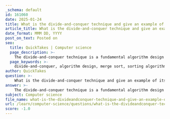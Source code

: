 ```yaml
---
_schema: default
id: 161060
date: 2025-01-24
title: What is the divide-and-conquer technique and give an example of its application.
article_title: What is the divide-and-conquer technique and give an example of its application.
date_format: MMM DD, YYYY
post_on_text: Posted on
seo:
  title: QuickTakes | Computer science
  page_description: >-
    The divide-and-conquer technique is a fundamental algorithm design paradigm used to solve complex problems by breaking them down into smaller subproblems. An example of this technique is the Merge Sort algorithm, which efficiently sorts an array using the divide-and-conquer approach.
  page_keywords: >-
    divide-and-conquer, algorithm design, merge sort, sorting algorithm, recursion, efficiency, performance improvement, complexity analysis, computer science, programming
author: QuickTakes
question: >-
    What is the divide-and-conquer technique and give an example of its application.
answer: >-
    The divide-and-conquer technique is a fundamental algorithm design paradigm that involves three main steps:\n\n1. **Divide**: Break the problem into smaller subproblems that are similar to the original problem but smaller in size.\n2. **Conquer**: Solve each of the subproblems independently, often recursively.\n3. **Combine**: Merge the solutions of the subproblems to form a solution to the original problem.\n\nThis approach is particularly effective for problems that can be broken down into smaller, manageable parts, allowing for more efficient processing and often leading to significant improvements in performance.\n\n### Example of Divide-and-Conquer: Merge Sort\n\nOne of the classic examples of the divide-and-conquer technique is the **Merge Sort** algorithm. Here’s how it works:\n\n1. **Divide**: The array is divided into two halves until each subarray contains a single element (which is inherently sorted).\n2. **Conquer**: Each of the smaller arrays is sorted recursively.\n3. **Combine**: The sorted subarrays are then merged back together to produce the sorted array.\n\nHere is a simple implementation of Merge Sort in Python:\n\n```python\ndef merge_sort(arr):\n    if len(arr) > 1:\n        mid = len(arr) // 2  # Finding the mid of the array\n        L = arr[:mid]        # Dividing the elements into 2 halves\n        R = arr[mid:]\n\n        merge_sort(L)        # Sorting the first half\n        merge_sort(R)        # Sorting the second half\n\n        i = j = k = 0\n\n        # Copy data to temp arrays L[] and R[]\n        while i < len(L) and j < len(R):\n            if L[i] < R[j]:\n                arr[k] = L[i]\n                i += 1\n            else:\n                arr[k] = R[j]\n                j += 1\n            k += 1\n\n        # Checking if any element was left\n        while i < len(L):\n            arr[k] = L[i]\n            i += 1\n            k += 1\n\n        while j < len(R):\n            arr[k] = R[j]\n            j += 1\n            k += 1\n```\n\n### Efficiency\n\nThe time complexity of Merge Sort is $O(n \log n)$, making it efficient for large datasets. The divide-and-conquer strategy allows it to sort the data in a systematic manner, leveraging the efficiency of merging sorted arrays.\n\nIn summary, the divide-and-conquer technique is a powerful method for solving complex problems by breaking them down into simpler subproblems, and it is widely used in various algorithms, including sorting and searching.
subject: Computer science
file_name: what-is-the-divideandconquer-technique-and-give-an-example-of-its-application.md
url: /learn/computer-science/questions/what-is-the-divideandconquer-technique-and-give-an-example-of-its-application
score: -1.0
---
```


&nbsp;